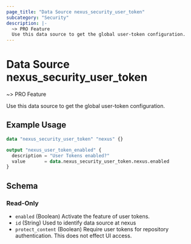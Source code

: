```yaml
---
page_title: "Data Source nexus_security_user_token"
subcategory: "Security"
description: |-
  ~> PRO Feature
  Use this data source to get the global user-token configuration.
---
```

# Data Source nexus_security_user_token
~> PRO Feature

Use this data source to get the global user-token configuration.
## Example Usage
```terraform
data "nexus_security_user_token" "nexus" {}

output "nexus_user_token_enabled" {
  description = "User Tokens enabled?"
  value       = data.nexus_security_user_token.nexus.enabled
}
```
<!-- schema generated by tfplugindocs -->
## Schema

### Read-Only

- `enabled` (Boolean) Activate the feature of user tokens.
- `id` (String) Used to identify data source at nexus
- `protect_content` (Boolean) Require user tokens for repository authentication. This does not effect UI access.
